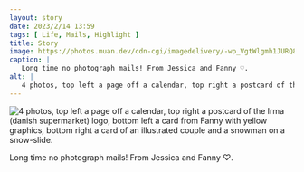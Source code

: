 ```yaml
---
layout: story
date: 2023/2/14 13:59
tags: [ Life, Mails, Highlight ]
title: Story
image: https://photos.muan.dev/cdn-cgi/imagedelivery/-wp_VgtWlgmh1JURQ8t1mg/a9dc7559-7426-4889-752b-15c2d2c8e000/public
caption: |
   Long time no photograph mails! From Jessica and Fanny ♡.
alt: |
   4 photos, top left a page off a calendar, top right a postcard of the Irma (danish supermarket) logo, bottom left a card from Fanny with yellow graphics, bottom right a card of an illustrated couple and a snowman on a snow-slide.
---
```


![4 photos, top left a page off a calendar, top right a postcard of the Irma (danish supermarket) logo, bottom left a card from Fanny with yellow graphics, bottom right a card of an illustrated couple and a snowman on a snow-slide.](https://photos.muan.dev/cdn-cgi/imagedelivery/-wp_VgtWlgmh1JURQ8t1mg/a9dc7559-7426-4889-752b-15c2d2c8e000/public)

Long time no photograph mails! From Jessica and Fanny ♡.
